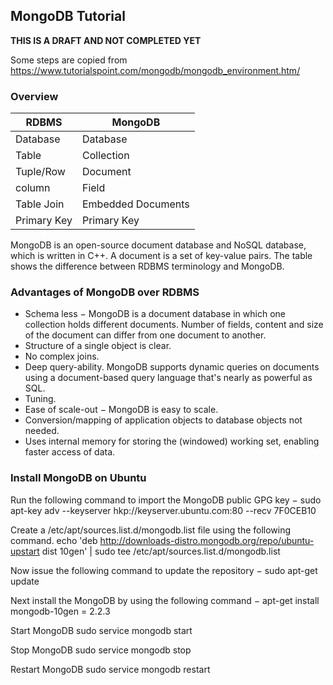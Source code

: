 
## MongoDB Tutorial

**THIS IS A DRAFT AND NOT COMPLETED YET**

Some steps are copied from <https://www.tutorialspoint.com/mongodb/mongodb_environment.htm/>


### Overview

| RDBMS      | MongoDB | 
| -----------| -------- |
| Database   | Database | 
| Table      | Collection|
| Tuple/Row  | Document |
| column     | Field    |
| Table Join | Embedded Documents|
| Primary Key| Primary Key| 
    
MongoDB is an open-source document database and NoSQL database, which is written in C++. A document is a set of key-value pairs. The table shows the difference between RDBMS terminology and MongoDB.
 
 

### Advantages of MongoDB over RDBMS 

* Schema less − MongoDB is a document database in which one collection holds different documents. Number of fields, content and size of the document can differ from one document to another.
* Structure of a single object is clear.
* No complex joins.
* Deep query-ability. MongoDB supports dynamic queries on documents using a document-based query language that's nearly as powerful as SQL.
* Tuning.
* Ease of scale-out − MongoDB is easy to scale.
* Conversion/mapping of application objects to database objects not needed.
* Uses internal memory for storing the (windowed) working set, enabling faster access of data.

### Install MongoDB on Ubuntu

Run the following command to import the MongoDB public GPG key −
    sudo apt-key adv --keyserver hkp://keyserver.ubuntu.com:80 --recv 7F0CEB10
    
 
Create a /etc/apt/sources.list.d/mongodb.list file using the following command.
    echo 'deb http://downloads-distro.mongodb.org/repo/ubuntu-upstart dist 10gen' | sudo tee /etc/apt/sources.list.d/mongodb.list
    
Now issue the following command to update the repository −
    sudo apt-get update
    
Next install the MongoDB by using the following command −
    apt-get install mongodb-10gen = 2.2.3
    
Start MongoDB
    sudo service mongodb start
    
Stop MongoDB
    sudo service mongodb stop
    
Restart MongoDB
    sudo service mongodb restart
  
